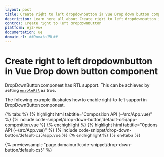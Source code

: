 ```yaml
---
layout: post
title: Create right to left dropdownbutton in Vue Drop down button component | Syncfusion
description: Learn here all about Create right to left dropdownbutton in Syncfusion Vue Drop down button component of Syncfusion Essential JS 2 and more.
control: Create right to left dropdownbutton 
platform: ej2-vue
documentation: ug
domainurl: ##DomainURL##
---
```


# Create right to left dropdownbutton in Vue Drop down button component

DropDownButton component has RTL support. This can be achieved by setting [`enableRtl`](https://ej2.syncfusion.com/vue/documentation/api/drop-down-button/#enablertl) as true.

The following example illustrates how to enable right-to-left support in DropDownButton component.

{% tabs %}
{% highlight html tabtitle="Composition API (~/src/App.vue)" %}
{% include code-snippet/drop-down-button/default-cs5/app-composition.vue %}
{% endhighlight %}
{% highlight html tabtitle="Options API (~/src/App.vue)" %}
{% include code-snippet/drop-down-button/default-cs5/app.vue %}
{% endhighlight %}
{% endtabs %}
        
{% previewsample "page.domainurl/code-snippet/drop-down-button/default-cs5" %}